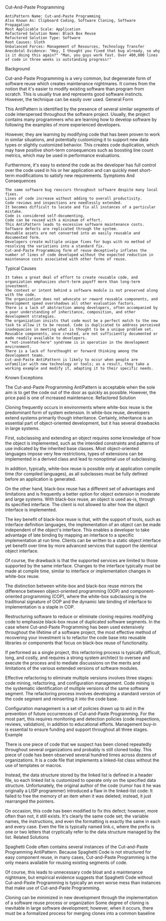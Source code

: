 Cut-And-Paste Programming

    AntiPattern Name: Cut-and-Paste Programming
    Also Known As: Clipboard Coding, Software Cloning, Software Propagation
    Most Applicable Scale: Application
    Refactored Solution Name: Black Box Reuse
    Refactored Solution Type: Software
    Root Causes: Sloth
    Unbalanced Forces: Management of Resources, Technology Transfer
    Anecdotal Evidence: "Hey, I thought you fixed that bug already, so why is it doing this again?" "Man, you guys work fast. Over 400,000 lines of code in three weeks is outstanding progress!"

Background

Cut-and-Paste Programming is a very common, but degenerate form of software reuse which creates maintenance nightmares. It comes from the notion that it's easier to modify existing software than program from scratch. This is usually true and represents good software instincts. However, the technique can be easily over used.
General Form

This AntiPattern is identified by the presence of several similar segments of code interspersed throughout the software project. Usually, the project contains many programmers who are learning how to develop software by following the examples of more experienced developers.

However, they are learning by modifying code that has been proven to work in similar situations, and potentially customizing it to support new data types or slightly customized behavior. This creates code duplication, which may have positive short-term consequences such as boosting line count metrics, which may be used in performance evaluations.

Furthermore, it's easy to extend the code as the developer has full control over the code used in his or her application and can quickly meet short-term modifications to satisfy new requirements.
Symptoms And Consequences

    The same software bug reoccurs throughout software despite many local fixes.
    Lines of code increase without adding to overall productivity.
    Code reviews and inspections are needlessly extended.
    It becomes difficult to locate and fix all instances of a particular mistake.
    Code is considered self-documenting.
    Code can be reused with a minimum of effort.
    This AntiPattern leads to excessive software maintenance costs.
    Software defects are replicated through the system.
    Reusable assets are not converted into an easily reusable and documented form.
    Developers create multiple unique fixes for bugs with no method of resolving the variations into a standard fix.
    Cut-and-Paste Programming form of reuse deceptively inflates the number of lines of code developed without the expected reduction in maintenance costs associated with other forms of reuse.

Typical Causes

    It takes a great deal of effort to create reusable code, and organization emphasizes short-term payoff more than long-term investment.
    The context or intent behind a software module is not preserved along with the code.
    The organization does not advocate or reward reusable components, and development speed overshadows all other evaluation factors.
    There is a lack of abstraction among developers, often accompanied by a poor understanding of inheritance, composition, and other development strategies.
    The organization insists that code must be a perfect match to the new task to allow it to be reused. Code is duplicated to address perceived inadequacies in meeting what is thought to be a unique problem set.
    Reusable components, once created, are not sufficiently documented or made readily available to developers.
    A "not-invented-here" syndrome is in operation in the development environment.
    There is a lack of forethought or forward thinking among the development teams.
    Cut-and-Paste AntiPattern is likely to occur when people are unfamiliar with new technology or tools; as a result, they take a working example and modify it, adapting it to their specific needs.

Known Exceptions

The Cut-and-Paste Programming AntiPattern is acceptable when the sole aim is to get the code out of the door as quickly as possible. However, the price paid is one of increased maintenance.
Refactored Solution

Cloning frequently occurs in environments where white-box reuse is the predominant form of system extension. In white-box reuse, developers extend systems primarily though inheritance. Certainly, inheritance is an essential part of object-oriented development, but it has several drawbacks in large systems.

First, subclassing and extending an object requires some knowledge of how the object is implemented, such as the intended constraints and patterns of use indicated by the inherited base classes. Most object-oriented languages impose very few restrictions, types of extensions can be implemented in a derived class and lead to nonoptimal use of subclassing.

In addition, typically, white-box reuse is possible only at application compile time (for compiled languages), as all subclasses must be fully defined before an application is generated.

On the other hand, black-box reuse has a different set of advantages and limitations and is frequently a better option for object extension in moderate and large systems. With black-box reuse, an object is used as-is, through its specified interface. The client is not allowed to alter how the object interface is implemented.

The key benefit of black-box reuse is that, with the support of tools, such as interface definition languages, the implementation of an object can be made independent of the object's interface. This enables a developer to take advantage of late binding by mapping an interface to a specific implementation at run time. Clients can be written to a static object interface yet benefit over time by more advanced services that support the identical object interface.

Of course, the drawback is that the supported services are limited to those supported by the same interface. Changes to the interface typically must be made at compile time, similar to interface or implementation changes in white-box reuse.

The distinction between white-box and black-box reuse mirrors the difference between object-oriented programming (OOP) and component-oriented programming (COP), where the white-box subclassing is the traditional signature of OOP and the dynamic late binding of interface to implementation is a staple in COP.

Restructuring software to reduce or eliminate cloning requires modifying code to emphasize black-box reuse of duplicated software segments. In the case where Cut-and-Paste Programming has been used extensively throughout the lifetime of a software project, the most effective method of recovering your investment is to refactor the code base into reusable libraries or components that focus on black-box reuse of functionality.

If performed as a single project, this refactoring process is typically difficult, long, and costly, and requires a strong system architect to oversee and execute the process and to mediate discussions on the merits and limitations of the various extended versions of software modules.

Effective refactoring to eliminate multiple versions involves three stages: code mining, refactoring, and configuration management. Code mining is the systematic identification of multiple versions of the same software segment. The refactoring process involves developing a standard version of the code segment and reinserting it into the code base.

Configuration management is a set of policies drawn up to aid in the prevention of future occurrences of Cut-and-Paste Programming. For the most part, this requires monitoring and detection policies (code inspections, reviews, validation), in addition to educational efforts. Management buy-in is essential to ensure funding and support throughout all three stages.
Example

There is one piece of code that we suspect has been cloned repeatedly throughout several organizations and probably is still cloned today. This piece of code has been observed several hundred times across dozens of organizations. It is a code file that implements a linked-list class without the use of templates or macros.

Instead, the data structure stored by the linked list is defined in a header file, so each linked list is customized to operate only on the specified data structure. Unfortunately, the original author of the code (rumor has it he was originally a LISP programmer) introduced a flaw in the linked-list code: It failed to free the memory of an item when it was deleted; instead, it just rearranged the pointers.

On occasion, this code has been modified to fix this defect; however, more often than not, it still exists. It's clearly the same code set; the variable names, the instructions, and even the formatting is exactly the same in each and every case. Even the file is typically named <prefix>link.c, where the prefix is one or two letters that cryptically refer to the data structure managed by the list.
Related Solutions

Spaghetti Code often contains several instances of the Cut-and-Paste Programming AntiPattern. Because Spaghetti Code is not structured for easy component reuse, in many cases, Cut-and-Paste Programming is the only means available for reusing existing segments of code.

Of course, this leads to unnecessary code bloat and a maintenance nightmare, but empirical evidence suggests that Spaghetti Code without Cut-and-Paste Programming is typically an even worse mess than instances that make use of Cut-and-Paste Programming.

Cloning can be minimized in new development through the implementation of a software reuse process or organization Some degree of cloning is inevitable in large software development; however, when it occurs, there must be a formalized process for merging clones into a common baseline